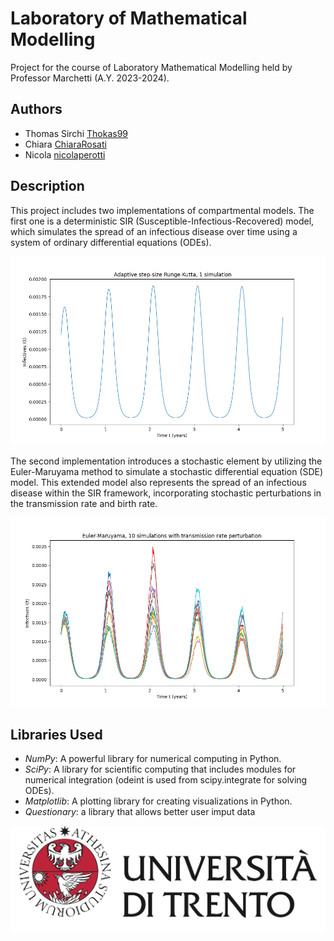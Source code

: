 # Laboratory of Mathematical Modelling

Project for the course of Laboratory Mathematical Modelling held by Professor Marchetti (A.Y. 2023-2024).

## Authors

- Thomas Sirchi [Thokas99](https://github.com/Thokas99)
- Chiara [ChiaraRosati](https://github.com/ChiaraRosati)
- Nicola [nicolaperotti](https://github.com/nicolaperotti)

## Description
This project includes two implementations of compartmental models. The first one is a deterministic SIR (Susceptible-Infectious-Recovered) model, which simulates the spread of an infectious disease over time using a system of ordinary differential equations (ODEs). 

![Local Image](Graphs/Adaptive_step_size_Runge_Kutta_method.png)


The second implementation introduces a stochastic element by utilizing the Euler-Maruyama method to simulate a stochastic differential equation (SDE) model. This extended model also represents the spread of an infectious disease within the SIR framework, incorporating stochastic perturbations in the transmission rate and birth rate.

![Local Image](Graphs/Transmission_rate_perturbation_infected_I(t).png)

## Libraries Used
- *NumPy*: A powerful library for numerical computing in Python.
- *SciPy*: A library for scientific computing that includes modules for numerical integration (odeint is used from scipy.integrate for solving ODEs).
- *Matplotlib*: A plotting library for creating visualizations in Python.
- *Questionary*: a library that allows better user imput data



<p align="center" style="background-color:white;">
  <img src="Graphs/logo_unitrento.png" alt="logo_unitrento">
</p>
